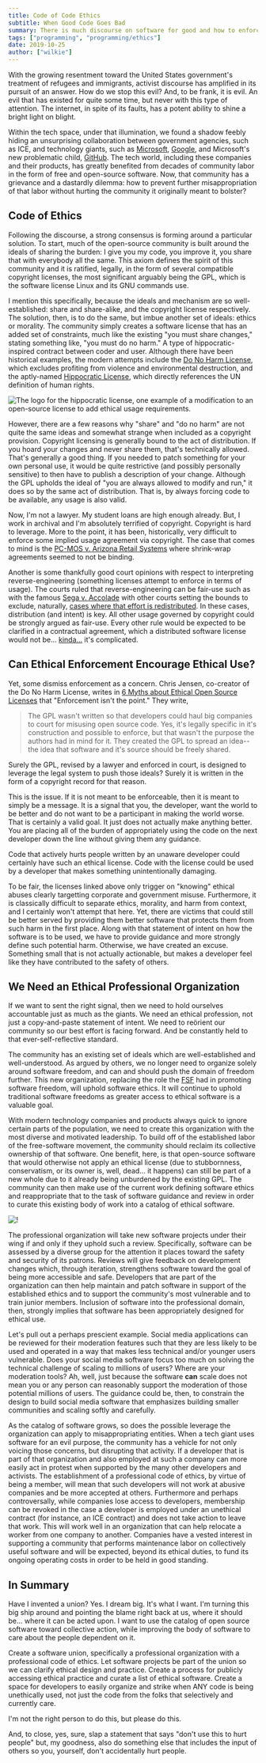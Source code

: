 ```yaml
---
title: Code of Code Ethics
subtitle: When Good Code Goes Bad
summary: There is much discourse on software for good and how to enforce the ethical consumption of open code. We need a diverse professional ethics organization. We need it desparately. We need it more than a feel-good do-good-license.
tags: ["programming", "programming/ethics"]
date: 2019-10-25
author: ["wilkie"]
---
```


With the growing resentment toward the United States government's treatment of refugees and immigrants, activist discourse has amplified in its pursuit of an answer.
How do we stop this evil?
And, to be frank, it is evil. An evil that has existed for quite some time, but never with this type of attention.
The internet, in spite of its faults, has a potent ability to shine a bright light on blight.

Within the tech space, under that illumination, we found a shadow feebly hiding an unsurprising collaboration between government agencies, such as ICE, and technology giants, such as [Microsoft](https://www.nytimes.com/2018/07/26/technology/microsoft-ice-immigration.html), [Google](https://www.theverge.com/2019/8/29/20838201/google-cloud-immigration-uscis-protests), and Microsoft's new problematic child, [GitHub](https://www.washingtonpost.com/technology/2019/10/09/employees-ask-github-cancel-ice-contract-we-cannot-offset-human-lives-with-money/).
The tech world, including these companies and their products, has greatly benefited from decades of community labor in the form of free and open-source software.
Now, that community has a grievance and a dastardly dilemma: how to prevent further misappropriation of that labor without hurting the community it originally meant to bolster?

## Code of Ethics

Following the discourse, a strong consensus is forming around a particular solution.
To start, much of the open-source community is built around the ideals of sharing the burden: I give you my code, you improve it, you share that with everybody all the same.
This axiom defines the spirit of this community and it is ratified, legally, in the form of several compatible copyright licenses, the most significant arguably being the GPL, which is the software license Linux and its GNU commands use.

I mention this specifically, because the ideals and mechanism are so well-established: share and share-alike, and the copyright license respectively.
The  solution, then, is to do the same, but imbue another set of ideals: ethics or morality.
The community simply creates a software license that has an added set of constraints, much like the existing "you must share changes," stating something like, "you must do no harm."
A type of hippocratic-inspired contract between coder and user.
Although there have been historical examples, the modern attempts include the [Do No Harm License](https://github.com/raisely/NoHarm), which excludes profiting from violence and environmental destruction, and the aptly-named [Hippocratic License](https://firstdonoharm.dev/), which directly references the UN definition of human rights.

![The logo for the hippocratic license, one example of a modification to an open-source license to add ethical usage requirements.](hippocratic.png)

However, there are a few reasons why "share" and "do no harm" are not quite the same ideas and somewhat strange when included as a copyright provision.
Copyright licensing is generally bound to the act of distribution.
If you hoard your changes and never share them, that's technically allowed.
That's generally a good thing. If you needed to patch something for your own personal use, it would be quite restrictive (and possibly personally sensitive) to then have to publish a description of your change.
Although the GPL upholds the ideal of "you are always allowed to modify and run," it does so by the same act of distribution. That is, by always forcing code to be available, any usage is also valid.

Now, I'm not a lawyer. My student loans are high enough already. But, I work in archival and I'm absolutely terrified of copyright.
Copyright is hard to leverage.
More to the point, it has been, historically, very difficult to enforce some implied usage agreement via copyright.
The case that comes to mind is the [PC-MOS v. Arizona Retail Systems](https://cyber.harvard.edu/property00/alternatives/arizona.html) where shrink-wrap agreements seemed to not be binding.

Another is some thankfully good court opinions with respect to interpreting reverse-engineering (something licenses attempt to enforce in terms of usage).
The courts ruled that reverse-engineering can be fair-use such as with the famous [Sega v. Accolade](https://www.copyright.gov/fair-use/summaries/segaenters-accolade-9thcir1992.pdf) with other courts setting the bounds to exclude, naturally, [cases where that effort is redistributed](https://www.hklaw.com/en/insights/publications/2018/01/reverse-engineering-source-code-of-software-is-not).
In these cases, distribution (and intent) is key. All other usage governed by copyright could be strongly argued as fair-use.
Every other rule would be expected to be clarified in a contractual agreement, which a distributed software license would not be... [kinda...](https://www.theregister.co.uk/2017/05/13/gnu_gpl_enforceable_contract/) it's complicated.

## Can Ethical Enforcement Encourage Ethical Use?

Yet, some dismiss enforcement as a concern.
Chris Jensen, co-creator of the Do No Harm License, writes in [6 Myths about Ethical Open Source Licenses](https://hackernoon.com/6-myths-about-ethical-open-source-licenses-3bfbd042b1dc) that "Enforcement isn't the point." They write, 

> The GPL wasn't written so that developers could haul big companies to court for misusing open source code. Yes, it's legally specific in it's construction and possible to enforce, but that wasn't the purpose the authors had in mind for it. They created the GPL to spread an idea-- the idea that software and it's source should be freely shared.

Surely the GPL, revised by a lawyer and enforced in court, is designed to leverage the legal system to push those ideals?
Surely it is written in the form of a copyright record for that reason.

This is the issue.
If it is not meant to be enforceable, then it is meant to simply be a message.
It is a signal that you, the developer, want the world to be better and do not want to be a participant in making the world worse.
That is certainly a valid goal.
It just does not actually make anything better.
You are placing all of the burden of appropriately using the code on the next developer down the line without giving them any guidance.

Code that actively hurts people written by an unaware developer could certainly have such an ethical license.
Code with the license could be used by a developer that makes something unintentionally damaging.

To be fair, the licenses linked above only trigger on "knowing" ethical abuses clearly targetting corporate and government misuse.
Furthermore, it is classically difficult to separate ethics, morality, and harm from context, and I certainly won't attempt that here.
Yet, there are victims that could still be better served by providing them better software that protects them from such harm in the first place.
Along with that statement of intent on how the software is to be used, we have to provide guidance and more strongly define such potential harm.
Otherwise, we have created an excuse. Something small that is not actually actionable, but makes a developer feel like they have contributed to the safety of others.

## We Need an Ethical Professional Organization

If we want to sent the right signal, then we need to hold ourselves accountable just as much as the giants.
We need an ethical profession, not just a copy-and-paste statement of intent.
We need to reörient our community so our best effort is facing forward.
And be constantly held to that ever-self-reflective standard.

The community has an existing set of ideals which are well-established and well-understood.
As argued by others, we no longer need to organize solely around software freedom, and can and should push the domain of freedom further.
This new organization, replacing the role the [FSF](https://www.fsf.org) had in promoting software freedom, will uphold software ethics.
It will continue to uphold traditional software freedoms as greater access to ethical software is a valuable goal.

With modern technology companies and products always quick to ignore certain parts of the population, we need to create this organization with the most diverse and motivated leadership.
To build off of the established labor of the free-software movement, the community should reclaim its collective ownership of that software.
One benefit, here, is that open-source software that would otherwise not apply an ethical license (due to stubbornness, conservatism, or its owner is, well, dead... it happens) can still be part of a new whole due to it already being unburdened by the existing GPL.
The community can then make use of the current work defining software ethics and reappropriate that to the task of software guidance and review in order to curate this existing body of work into a catalog of ethical software.

![!](fsf-future.svg)

The professional organization will take new software projects under their wing if and only if they uphold such a review.
Specifically, software can be assessed by a diverse group for the attention it places toward the safety and security of its patrons.
Reviews will give feedback on development changes which, through iteration, strengthens software toward the goal of being more accessible and safe.
Developers that are part of the organization can then help maintain and patch software in support of the established ethics and to support the community's most vulnerable and to train junior members.
Inclusion of software into the professional domain, then, strongly implies that software has been appropriately designed for ethical use.

Let's pull out a perhaps prescient example.
Social media applications can be reviewed for their moderation features such that they are less likely to be used and operated in a way that makes less technical and/or younger users vulnerable.
Does your social media software focus too much on solving the technical challenge of scaling to millions of users?
Where are your moderation tools?
Ah, well, just because the software **can** scale does not mean you or any person can reasonably support the moderation of those potential millions of users.
The guidance could be, then, to constrain the design to build social media software that emphasizes building smaller communities and scaling softly and carefully.

As the catalog of software grows, so does the possible leverage the organization can apply to misappropriating entities.
When a tech giant uses software for an evil purpose, the community has a vehicle for not only voicing those concerns, but disrupting that activity.
If a developer that is part of that organization and also employed at such a company can more easily act in protest when supported by the many other developers and activists.
The establishment of a professional code of ethics, by virtue of being a member, will mean that such developers will not work at abusive companies and be more accepted at others.
Furthermore and perhaps controversally, while companies lose access to developers, membership can be revoked in the case a developer is employed under an unethical contract (for instance, an ICE contract) and does not take action to leave that work.
This will work well in an organization that can help relocate a worker from one company to another.
Companies have a vested interest in supporting a community that performs maintenance labor on collectively useful software and will be expected, beyond its ethical duties, to fund its ongoing operating costs in order to be held in good standing.


## In Summary

Have I invented a union?
Yes.
I dream big. It's what I want.
I'm turning this big ship around and pointing the blame right back at us, where it should be... where it can be acted upon.
I want to use the catalog of open source software toward collective action, while improving the body of software to care about the people dependent on it.

Create a software union, specifically a professional organization with a professional code of ethics. Let software projects be part of the union so we can clarify ethical design and practice. Create a process for publicly accessing ethical practice and curate a list of ethical software.
Create a space for developers to easily organize and strike when ANY code is being unethically used, not just the code from the folks that selectively and currently care.

I'm not the right person to do this, but please do this.

And, to close, yes, sure, slap a statement that says "don't use this to hurt people" but, my goodness, also do something else that includes the input of others so you, yourself, don't accidentally hurt people.
